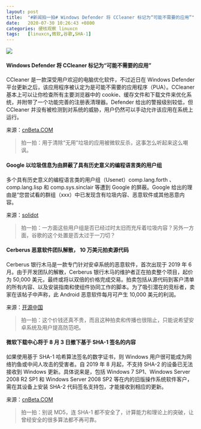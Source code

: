 ```yaml
---
layout: post
title:	"#新闻拍一拍# Windows Defender 将 CCleaner 标记为“可能不需要的应用”"
date:	2020-07-30 10:26:43 +0800 
categories:	硬核观察 linuxcn 
tags:	[linuxcn,微软,谷歌,SHA-1]
---
```



![](/Asserts/Images//attachment/album/202007/30/102636q2h4ch932k6k5v7m.jpg)


#### Windows Defender 将 CCleaner 标记为“可能不需要的应用”


CCleaner 是一款深受用户欢迎的电脑优化软件，不过近日在 Windows Defender 平台更新之后，该应用程序被认定为是可能不需要的应用程序（PUA）。CCleaner 基本上可以让你检查所有主要浏览器中的 cookie、缓存文件和下载文件来优化系统，并附带了一个功能完善的注册表清理器。Defender 给出的警报级别较低，但 CCleaner 并没有被检测到对系统的威胁，用户仍然可以手动允许该应用在系统上运行。


来源：[cnBeta.COM](https://www.cnbeta.com/articles/tech/1009431.htm)



> 
> 拍一拍：用于清除“无用”垃圾的应用被微软反杀，这事怎么听起来这么嘲讽。
> 
> 
> 


#### Google 以垃圾信息为由屏蔽了具有历史意义的编程语言类的用户组


多个具有历史意义的编程语言类的用户组（Usenet）comp.lang.forth 、comp.lang.lisp 和 comp.sys.sinclair 等遭到 Google 的屏蔽。Google 给出的理由是“您尝试看的群组（xxx）中已发现含有垃圾内容、恶意软件或其他恶意内容。


来源：[solidot](https://www.solidot.org/story?sid=65081)



> 
> 拍一拍：一方面这些用户组是否已经过时太旧而充斥着垃圾内容？另外一方面，谷歌的这个处置是否太过于一刀切？
> 
> 
> 


#### Cerberus 恶意软件团队解散， 10 万美元拍卖源代码


Cerberus 银行木马是一款专门针对安卓系统的恶意软件，首次出现于 2019 年 6 月。由于开发团队的解散，Cerberus 银行木马的维护者正在拍卖整个项目，起价为 50,000 美元，最终或将以双倍的价格完成交易。拍卖包括从源代码到客户清单的所有内容、以及安装指南和使组件协同工作的脚本。为了吸引潜在的竞标者，卖家在该帖子中声称，此 Android 恶意软件每月可产生 10,000 美元的利润。


来源：[开源中国](https://www.oschina.net/news/117570/cerberus-banking-trojan-source-code-for-sale)



> 
> 拍一拍：这个价钱还真不贵，而且这种拍卖和传播也很阻止，只能说希望安卓系统及用户提高防范吧。
> 
> 
> 


#### 微软下载中心将于 8 月 3 日撤下基于 SHA-1 签名的内容


如果使用基于 SHA-1 哈希算法签名的数字证书，则 Windows 用户很可能成为网络钓鱼或中间人攻击的受害者。自 2019 年 8 月起，不支持 SHA-2 的设备已无法接收到 Windows 更新。具体说来是，包括 Windows 7 SP1、Windows Server 2008 R2 SP1 和 Windows Server 2008 SP2 等在内的旧版操作系统软件客户，需在其设备上安装 SHA-2 代码签名支持包，才能接收到相应的更新。


来源：[cnBeta.COM](https://www.cnbeta.com/articles/tech/1009453.htm)



> 
> 拍一拍：别说 MD5，连 SHA-1 都不安全了，计算能力和理论上的突破，让曾经安全的很多算法都不再可靠。
> 
> 
>
